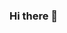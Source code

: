 ### Hi there 👋

<!--
**sajjadhussains/sajjadhussains** is a ✨ _special_ ✨ repository because its `README.md` (this file) appears on your GitHub profile.

Here are some ideas to get you started:

###🔭 I’m currently studying in Electronics and Communication Engineering in Hajee Mohammad Danesh Science And Technology University,Dinajpur ...
- 🌱 I’m currently learning React,Node.js
- 👯 I’m looking to collaborate on Youtube
- 🤔 I’m looking for help with ...
- 💬 Ask me about ...
- 📫 How to reach me: ...
- 😄 Pronouns: ...
- ⚡ Fun fact: Cricket
-->
